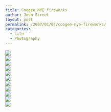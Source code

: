 ```yaml
---
title: Coogee NYE fireworks
author: Josh Street
layout: post
permalink: /2007/01/02/coogee-nye-fireworks/
categories:
  - Life
  - Photography
---
```

![][1]  
![][2]  
![][3]  
![][4]  
![][5]  
![][6]  
![][7]  
![][8]  
![][9]  
![][10]  
![][11]

 [1]: /blog/wp-content/2007/01/nye/IMGP4592.JPG
 [2]: /blog/wp-content/2007/01/nye/IMGP4594.JPG
 [3]: /blog/wp-content/2007/01/nye/IMGP4607.JPG
 [4]: /blog/wp-content/2007/01/nye/IMGP4612.JPG
 [5]: /blog/wp-content/2007/01/nye/IMGP4621.JPG
 [6]: /blog/wp-content/2007/01/nye/IMGP4641.JPG
 [7]: /blog/wp-content/2007/01/nye/IMGP4653.JPG
 [8]: /blog/wp-content/2007/01/nye/IMGP4652.JPG
 [9]: /blog/wp-content/2007/01/nye/IMGP4663.JPG
 [10]: /blog/wp-content/2007/01/nye/IMGP4664.JPG
 [11]: /blog/wp-content/2007/01/nye/IMGP4651.JPG